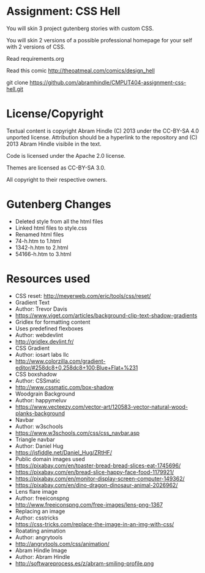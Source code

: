 Assignment: CSS Hell
====================

You will skin 3 project gutenberg stories with custom CSS.

You will skin 2 versions of a possible professional homepage for your
self with 2 versions of CSS.

Read requirements.org

Read this comic http://theoatmeal.com/comics/design_hell

git clone https://github.com/abramhindle/CMPUT404-assignment-css-hell.git

License/Copyright
=================

Textual content is copyright Abram Hindle (C) 2013 under the CC-BY-SA
4.0 unported license. Attribution should be a hyperlink to the
repository and (C) 2013 Abram Hindle visibile in the text.

Code is licensed under the Apache 2.0 license.

Themes are licensed as CC-BY-SA 3.0.

All copyright to their respective owners.

Gutenberg Changes
==================
* Deleted style from all the html files
* Linked html files to style.css
* Renamed html files
 * 74-h.htm to 1.html
 * 1342-h.htm to 2.html
 * 54166-h.htm to 3.html

Resources used
===============

* CSS reset: http://meyerweb.com/eric/tools/css/reset/
* Gradient Text
 * Author: Trevor Davis
 * https://www.viget.com/articles/background-clip-text-shadow-gradients
* Gridlex for formatting content
 * Uses predefined flexboxes
 * Author: webdevlint
 * http://gridlex.devlint.fr/
* CSS Gradient
 * Author: iosart labs llc
 * http://www.colorzilla.com/gradient-editor/#258dc8+0,258dc8+100;Blue+Flat+%231
* CSS boxshadow
 * Author: CSSmatic
 * http://www.cssmatic.com/box-shadow
* Woodgrain Background
 * Author: happymeluv
 * https://www.vecteezy.com/vector-art/120583-vector-natural-wood-planks-background
* Navbar
 * Author: w3schools
 * https://www.w3schools.com/css/css_navbar.asp
* Triangle navbar
 * Author: Daniel Hug
 * https://jsfiddle.net/Daniel_Hug/ZRtHF/
* Public domain images used
 * https://pixabay.com/en/toaster-bread-bread-slices-eat-1745696/
 * https://pixabay.com/en/bread-slice-happy-face-food-1179921/
 * https://pixabay.com/en/monitor-display-screen-computer-149362/
 * https://pixabay.com/en/dino-dragon-dinosaur-animal-2026962/
* Lens flare image
 * Author: freeiconspng
 * http://www.freeiconspng.com/free-images/lens-png-1367
* Replacing an image
 * Author: csstricks
 * https://css-tricks.com/replace-the-image-in-an-img-with-css/
* Roatating animation
 * Author: angrytools
 * http://angrytools.com/css/animation/
* Abram Hindle Image
 * Author: Abram Hindle
 * http://softwareprocess.es/z/abram-smiling-profile.png
